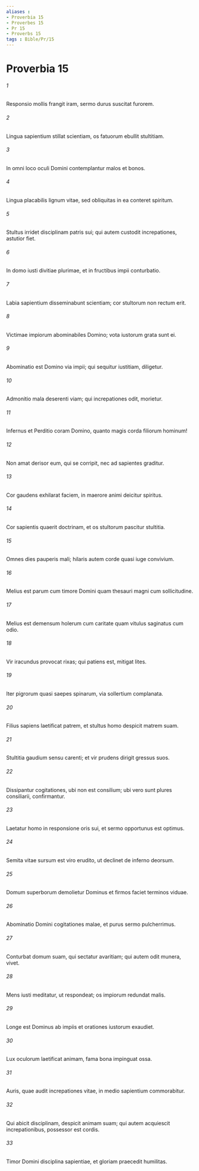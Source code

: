 ```yaml
---
aliases : 
- Proverbia 15
- Proverbes 15
- Pr 15
- Proverbs 15
tags : Bible/Pr/15
---
```


# Proverbia 15

###### 1
Responsio mollis frangit iram, sermo durus suscitat furorem.
###### 2
Lingua sapientium stillat scientiam, os fatuorum ebullit stultitiam.
###### 3
In omni loco oculi Domini contemplantur malos et bonos.
###### 4
Lingua placabilis lignum vitae, sed obliquitas in ea conteret spiritum.
###### 5
Stultus irridet disciplinam patris sui; qui autem custodit increpationes, astutior fiet.
###### 6
In domo iusti divitiae plurimae, et in fructibus impii conturbatio.
###### 7
Labia sapientium disseminabunt scientiam; cor stultorum non rectum erit.
###### 8
Victimae impiorum abominabiles Domino; vota iustorum grata sunt ei.
###### 9
Abominatio est Domino via impii; qui sequitur iustitiam, diligetur.
###### 10
Admonitio mala deserenti viam; qui increpationes odit, morietur.
###### 11
Infernus et Perditio coram Domino, quanto magis corda filiorum hominum!
###### 12
Non amat derisor eum, qui se corripit, nec ad sapientes graditur.
###### 13
Cor gaudens exhilarat faciem, in maerore animi deicitur spiritus.
###### 14
Cor sapientis quaerit doctrinam, et os stultorum pascitur stultitia.
###### 15
Omnes dies pauperis mali; hilaris autem corde quasi iuge convivium.
###### 16
Melius est parum cum timore Domini quam thesauri magni cum sollicitudine.
###### 17
Melius est demensum holerum cum caritate quam vitulus saginatus cum odio.
###### 18
Vir iracundus provocat rixas; qui patiens est, mitigat lites.
###### 19
Iter pigrorum quasi saepes spinarum, via sollertium complanata.
###### 20
Filius sapiens laetificat patrem, et stultus homo despicit matrem suam.
###### 21
Stultitia gaudium sensu carenti; et vir prudens dirigit gressus suos.
###### 22
Dissipantur cogitationes, ubi non est consilium; ubi vero sunt plures consiliarii, confirmantur.
###### 23
Laetatur homo in responsione oris sui, et sermo opportunus est optimus.
###### 24
Semita vitae sursum est viro erudito, ut declinet de inferno deorsum.
###### 25
Domum superborum demolietur Dominus et firmos faciet terminos viduae.
###### 26
Abominatio Domini cogitationes malae, et purus sermo pulcherrimus.
###### 27
Conturbat domum suam, qui sectatur avaritiam; qui autem odit munera, vivet.
###### 28
Mens iusti meditatur, ut respondeat; os impiorum redundat malis.
###### 29
Longe est Dominus ab impiis et orationes iustorum exaudiet.
###### 30
Lux oculorum laetificat animam, fama bona impinguat ossa.
###### 31
Auris, quae audit increpationes vitae, in medio sapientium commorabitur.
###### 32
Qui abicit disciplinam, despicit animam suam; qui autem acquiescit increpationibus, possessor est cordis.
###### 33
Timor Domini disciplina sapientiae, et gloriam praecedit humilitas.
